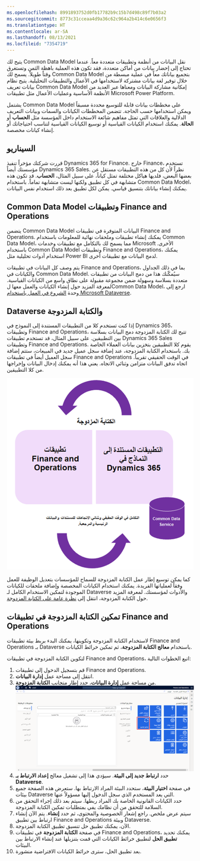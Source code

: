 ```yaml
---
ms.openlocfilehash: 8991893752d0fb17782b9c15b7d498c89f7b03a2
ms.sourcegitcommit: 8773c31cceaa4d9a36c62c964a2b414c6e0656f3
ms.translationtype: HT
ms.contentlocale: ar-SA
ms.lasthandoff: 08/13/2021
ms.locfileid: "7354719"
---
```

يتيح لك Common Data Model نقل البيانات من أنظمة وتطبيقات متعددة معاً. عندما تحتاج إلى إحضار بيانات من أماكن متعددة، فقد تكون هذه العملية باهظة الثمن وتستغرق وقتاً طويلاً. يسمح لك Common Data Model بتجميع بياناتك معاً في عملية مبسطة من خلال توفير لغة بيانات مشتركة لاستخدامها في الأعمال والتطبيقات التحليلية. يتيح نظام بيانات تعريف Common Data Model إمكانية مشاركة البيانات ومعناها عبر العديد من الأنظمة الأساسية وعمليات الأعمال مثل تطبيقات Microsoft Power Platform. 

يشتمل Common Data Model على مخططات بيانات قابلة للتوسيع محددة مسبقاً ويمكن استخدامها حسب الحاجة. تتضمن المخططات الكيانات والسمات وبيانات التعريف الدلالية والعلاقات التي تمثل مفاهيم شائعة الاستخدام داخل المؤسسة مثل **الحساب** أو **الحالة**. يمكنك استخدام الكيانات القياسية أو توسيع الكيانات القياسية لتناسب احتياجاتك أو إنشاء كيانات مخصصة. 

## <a name="scenario"></a>السيناريو
قررت شركتك مؤخراً تنفيذ Dynamics 365 for Finance. خارج Finance، تستخدم مؤسستك أيضاً Dynamics 365 Sales. نظراً لأن كل من هذه التطبيقات مستقل عن بعضها البعض، فلديها هياكل مختلفة تمثل كياناً، على سبيل المثال، **الحساب**. قد تكون هذه متشابهة في كل تطبيق ولكنها ليست متشابهة تماماً. باستخدام Common Data Model، يمكنك إنشاء بياناتك بتنسيق قياسي. يمكن لكل تطبيق بعد ذلك استخدام نفس البيانات. 

## <a name="the-common-data-model-and-finance-and-operations-apps"></a>Common Data Model وتطبيقات Finance and Operations
يتضمن Common Data Model البيانات المتوفرة في تطبيقات Finance and Operations. يمكنك إنشاء تطبيقات وملحقات نهائية للمعلومات باستخدام Common Data Model، مما يسمح لك بالتكامل مع تطبيقات وخدمات Microsoft الأخرى. باستخدام Common Data Model وتطبيقات Finance and Operations،  يمكنك استخدام أدوات تحليلية مثل Power BI لدمج البيانات مع تطبيقات أخرى. 

يتم وصف كل البيانات في تطبيقات Finance and Operations، بما في ذلك الجداول والكيانات في Common Data Model. سيُمكّنك هذا من دمج البيانات من تطبيقات متعددة بسلاسة وسهولة ضمن مجموعة مقبولة على نطاق واسع من الكيانات القياسية. لمعرفة المزيد حول إنشاء الكيانات والعمل معها لCommon Data Model، ارجع إلى وحدة [الشروع في العمل باستخدام Microsoft Dataverse](/learn/modules/get-started-with-powerapps-common-data-service/?azure-portal=true).

## <a name="dataverse-and-dual-write"></a>Dataverse والكتابة المزدوجة
إذا كنت تستخدم كلا من التطبيقات المستندة إلى النموذج في Dynamics 365، وتطبيقات Finance and Operations، تتيح لك الكتابة المزدوجة دمج البيانات بسلاسة بين التطبيقين. على سبيل المثال، قد تستخدم تطبيقات Dynamics 365 Sales وتطبيقات Finance and Operations. يقوم كلا التطبيقين بتخزين بيانات العملاء الخاصة بك. باستخدام الكتابة المزدوجة، عند إضافة سجل عميل جديد في المبيعات، ستتم إضافة سجل العميل أيضاً في تطبيقات Finance and Operations في الوقت الحقيقي تقريباً. اتجاه تدفق البيانات متزامن وثنائي الاتجاه. يعني هذا أنه يمكنك إدخال البيانات وإخراجها من كلا التطبيقين. 

![رسم تخطيطي يوضح تدفق الكتابة المزدوجة للبيانات.](../media/common-data-service-dual-write.png) 


كما يمكن توسيع إطار عمل الكتابة المزدوجة للسماح للمؤسسات بتعديل الوظيفة للعمل وفقاً لعملياتها الفريدة. يمكنك استخدام الكيانات المخصصة وإضافة ملحقات للكيانات الموجودة لتمكين الاستخدام الكامل لـ Dataverse والأدوات لمؤسستك. لمعرفة المزيد حول الكتابة المزدوجة، انتقل إلى [نظرة عامة على الكتابة المزدوجة](/dynamics365/fin-ops-core/dev-itpro/data-entities/dual-write/dual-write-overview/?azure-portal=true).

## <a name="enable-dual-write-in-finance-and-operations-apps"></a>تمكين الكتابة المزدوجة في تطبيقات Finance and Operations
لاستخدام الكتابة المزدوجة وتكوينها، يمكنك البدء بربط بيئة تطبيقات Finance and Operations بـ Dataverse باستخدام **معالج الكتابة المزدوجة**، ثم تمكين خرائط الكيانات.  

لتكوين الكتابة المزدوجة في تطبيقات Finance and Operations، اتبع الخطوات التالية:

1.  قم بتسجيل الدخول إلى تطبيقات Finance and Operations.
2.  انتقل إلى مساحة عمل **إدارة البيانات**. 
3.  من مساحة عمل **إدارة البيانات**، حدد إطار متجانب **الكتابة المزدوجة**. 
    [![لقطة شاشة لإطار متجانب الكتابة المزدوجة في صفحة إدارة البيانات.](../media/dual-write-tile-ss.png)](../media/dual-write-tile-ss.png#lightbox)
4.  حدد **ارتباط جديد إلى البيئة**. سيؤدي هذا إلى تشغيل معالج **إعداد الارتباط بـ Dataverse**. 
5.  في صفحة **اختيار البيئة**، ستحدد البيئة المراد الارتباط بها. ستعرض هذه الصفحة جميع بيئات Dataverse التي يعد المستخدم الذي سجل الدخول إليها مسؤولاً عنها. 
6.  حدد الكيانات القانونية الخاصة بك المراد ربطها. سيتم بعد ذلك إجراء التحقق من السلامة للتحقق من أن نظامك يفي بمتطلبات تمكين الكتابة المزدوجة. 
8.  سيتم عرض ملخص. راجع إشعار الخصوصية والمحتوى، ثم حدد **إنشاء**. يتم الآن إنشاء ارتباط بين تطبيق Finance and Operations وبيئة Dataverse. 
10. الآن، يمكنك تطبيق حل تنسيق تطبيق الكتابة المزدوجة. 
11. في صفحة **الكتابة المزدوجة** في تطبيقات Finance and Operations، يمكنك تحديد **تطبيق الحل** لتطبيق خرائط الكيانات التي قمت بتنزيلها عند إنشاء الارتباط بين البيئات. 
12. بعد تطبيق الحل، سترى خرائط الكيانات الافتراضية منشورة. 
